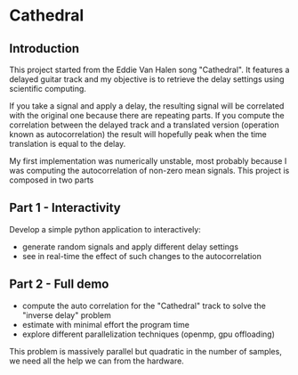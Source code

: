 # Cathedral

## Introduction
This project started from the Eddie Van Halen song "Cathedral". It features a delayed guitar track and my objective is to retrieve the delay settings using scientific computing.

If you take a signal and apply a delay, the resulting signal will be correlated with the original one because there are repeating parts. If you compute the correlation between the delayed track and a translated version (operation known as autocorrelation) the result will hopefully peak when the time translation is equal to the delay.

My first implementation was numerically unstable, most probably because I was computing the autocorrelation of non-zero mean signals. This project is composed in two parts

## Part 1 - Interactivity
Develop a simple python application to interactively:
  * generate random signals and apply different delay settings
  * see in real-time the effect of such changes to the autocorrelation

## Part 2 - Full demo
  * compute the auto correlation for the "Cathedral" track to solve the "inverse delay" problem
  * estimate with minimal effort the program time
  * explore different parallelization techniques (openmp, gpu offloading)

This problem is massively parallel but quadratic in the number of samples, we need all the help we can from the hardware.
